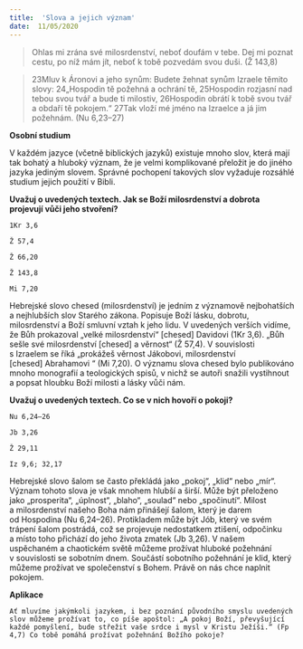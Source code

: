 ```yaml
---
title:  'Slova a jejich význam'
date:  11/05/2020
---
```


> <p></p>
> Ohlas mi zrána své milosrdenství, neboť doufám v tebe. Dej mi poznat cestu, po níž mám jít, neboť k tobě pozvedám svou duši. (Ž 143,8)

> <p></p>
> 23Mluv k Áronovi a jeho synům: Budete žehnat synům Izraele těmito slovy: 24„Hospodin tě požehná a ochrání tě, 25Hospodin rozjasní nad tebou svou tvář a bude ti milostiv, 26Hospodin obrátí k tobě svou tvář a obdaří tě pokojem.“ 27Tak vloží mé jméno na Izraelce a já jim požehnám. (Nu 6,23–27)

**Osobní studium**

V každém jazyce (včetně biblických jazyků) existuje mnoho slov, která mají tak bohatý a hluboký význam, že je velmi komplikované přeložit je do jiného jazyka jediným slovem. Správné pochopení takových slov vyžaduje rozsáhlé studium jejich použití v Bibli.

**Uvažuj o uvedených textech. Jak se Boží milosrdenství a dobrota projevují vůči jeho stvoření?**

`1Kr 3,6`

`Ž 57,4`

`Ž 66,20`

`Ž 143,8`

`Mi 7,20`

Hebrejské slovo chesed (milosrdenství) je jedním z významově nejbohatších a nejhlubších slov Starého zákona. Popisuje Boží lásku, dobrotu, milosrdenství a Boží smluvní vztah k jeho lidu. V uvedených verších vidíme, že Bůh prokazoval „velké milosrdenství“ [chesed] Davidovi (1Kr 3,6). „Bůh sešle své milosrdenství [chesed] a věrnost“ (Ž 57,4). V souvislosti s Izraelem se říká „prokážeš věrnost Jákobovi, milosrdenství [chesed] Abrahamovi “ (Mi 7,20). O významu slova chesed bylo publikováno mnoho monografií a teologických spisů, v nichž se autoři snažili vystihnout a popsat hloubku Boží milosti a lásky vůči nám.

**Uvažuj o uvedených textech. Co se v nich hovoří o pokoji?**

`Nu 6,24–26`

`Jb 3,26`

`Ž 29,11`

`Iz 9,6; 32,17`

Hebrejské slovo šalom se často překládá jako „pokoj“, „klid“ nebo „mír“. Význam tohoto slova je však mnohem hlubší a širší. Může být přeloženo jako „prosperita“, „úplnost“, „blaho“, „soulad“ nebo „spočinutí“. Milost a milosrdenství našeho Boha nám přinášejí šalom, který je darem od Hospodina (Nu 6,24–26). Protikladem může být Jób, který ve svém trápení šalom postrádá, což se projevuje nedostatkem ztišení, odpočinku a místo toho přichází do jeho života zmatek (Jb 3,26). V našem uspěchaném a chaotickém světě můžeme prožívat hluboké požehnání v souvislosti se sobotním dnem. Součástí sobotního požehnání je klid, který můžeme prožívat ve společenství s Bohem. Právě on nás chce naplnit pokojem.

**Aplikace**

`Ať mluvíme jakýmkoli jazykem, i bez poznání původního smyslu uvedených slov můžeme prožívat to, co píše apoštol: „A pokoj Boží, převyšující každé pomyšlení, bude střežit vaše srdce i mysl v Kristu Ježíši.“ (Fp 4,7) Co tobě pomáhá prožívat požehnání Božího pokoje?`